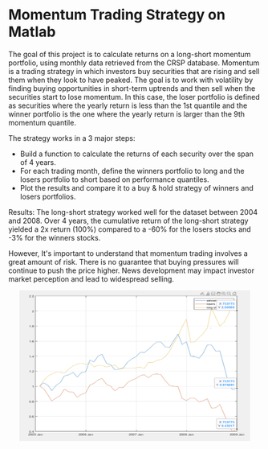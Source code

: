# Momentum Trading Strategy on Matlab

The goal of this project is to calculate returns on a long-short momentum portfolio, using monthly data retrieved from the CRSP database. Momentum is a trading strategy in which investors buy securities that are rising and sell them when they look to have peaked. The goal is to work with volatility by finding buying opportunities in short-term uptrends and then sell when the securities start to lose momentum. In this case, the loser portfolio is defined as securities where the yearly return is less than the 1st quantile and the winner portfolio is the one where the yearly return is larger than the 9th momentum quantile.

The strategy works in a 3 major steps: 
- Build a function to calculate the returns of each security over the span of 4 years.
- For each trading month, define the winners portfolio to long and the losers portfolio to short based on performance quantiles.
- Plot the results and compare it to a buy & hold strategy of winners and losers portfolios.

Results: The long-short strategy worked well for the dataset between 2004 and 2008. Over 4 years, the cumulative return of the long-short strategy yielded a 2x return (100%) compared to a -60% for the losers stocks and -3% for the winners stocks. 

However, It's important to understand that momentum trading involves a great amount of risk. There is no guarantee that buying pressures will continue to push the price higher. News development may impact investor market perception and lead to widespread selling. 

<p align="center">
  <img width="460" height="300" src="https://github.com/codebyvictor/Momentum-Trading-Strategy-on-Matlab/blob/d68ba2421dbd53aa8a2139763ead09243dd0e30a/strat-performance-dataset.png">
</p>

